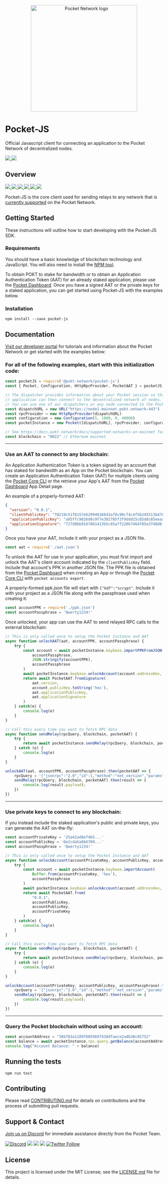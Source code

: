 
<div align="center">
  <a href="https://www.pokt.network">
    <img src="https://user-images.githubusercontent.com/16605170/74199287-94f17680-4c18-11ea-9de2-b094fab91431.png" alt="Pocket Network logo" width="340"/>
  </a>
</div>

# Pocket-JS
Official Javascript client for connecting an application to the Pocket Network of decentralized nodes.
<div align="lef">
  <a  href="https://developer.mozilla.org/en-US/docs/Web/JavaScript/Reference">
    <img src="https://img.shields.io/badge/js-reference-yellow.svg"/>
  </a>
  <a href="https://nodejs.org/"><img  src="https://img.shields.io/badge/node-%3E%3D%2011.6.0-brightgreen"/></a>
</div>

## Overview
  <div align="left">
    <a  href="https://github.com/pokt-network/pocket-js/releases">
      <img src="https://img.shields.io/github/release-pre/pokt-network/pocket-js.svg"/>
    </a>
    <a  href="https://github.com/pokt-network/pocket-js/pulse">
      <img src="https://img.shields.io/github/contributors/pokt-network/pocket-js.svg"/>
    </a>
    <a href="https://opensource.org/licenses/MIT">
      <img src="https://img.shields.io/badge/License-MIT-blue.svg"/>
    </a>
    <a href="https://github.com/pokt-network/pocket-js/pulse">
      <img src="https://img.shields.io/github/last-commit/pokt-network/pocket-js.svg"/>
    </a>
    <a href="https://github.com/pokt-network/pocket-js/pulls">
      <img src="https://img.shields.io/github/issues-pr/pokt-network/pocket-js.svg"/>
    </a>
    <a href="https://github.com/pokt-network/pocket-js/issues">
      <img src="https://img.shields.io/github/issues-closed/pokt-network/pocket-js.svg"/>
    </a>
</div>

Pocket-JS is the core client used for sending relays to any network that is [currently supported](https://docs.pokt.network/docs/supported-networks) on the Pocket Network.

## Getting Started

These instructions will outline how to start developing with the Pocket-JS SDK.

### Requirements

You should have a basic knowledge of blockchain technology and JavaScript. You will also need to install the [NPM tool](https://www.npmjs.com/get-npm).

To obtain POKT to stake for bandwidth or to obtain an Application Authentication Token (AAT) for an already staked application, please use the [Pocket Dashboard](https://dashboard.pokt.network/). Once you have a signed AAT or the private keys for a staked application, you can get started using Pocket-JS with the examples below.

### Installation

```
npm install --save pocket-js
```

## Documentation

[Visit our developer portal](https://docs.pokt.network/docs/developers-overview) for tutorials and information about the Pocket Network or get started with the examples below:

### For all of the following examples, start with this initialization code:
```javascript
const pocketJS = require('@pokt-network/pocket-js')
const { Pocket, Configuration, HttpRpcProvider, PocketAAT } = pocketJS;

// The dispatcher provides information about your Pocket session so that your
// application can then connect to the decentralized network of nodes.
// You can use one of our dispatchers or any node connected to the Pocket blockchain.
const dispatchURL = new URL("https://node1.mainnet.pokt.network:443")
const rpcProvider = new HttpRpcProvider(dispatchURL)
const configuration = new Configuration(5, 1000, 0, 40000)
const pocketInstance = new Pocket([dispatchURL], rpcProvider, configuration)

// See https://docs.pokt.network/docs/supported-networks-on-mainnet for blockchain choices
const blockchain = "0022" // Ethereum mainnet
```
---
### Use an AAT to connect to any blockchain:

An Application Authentication Token is a token signed by an account that has staked for bandwidth as an App on the Pocket blockchain. You can create an Application Authentication Token (AAT) for multiple clients using the [Pocket Core CLI](https://github.com/pokt-network/pocket-core) or the retrieve your App's AAT from the [Pocket Dashboard](https://dashboard.pokt.network/) App Detail page.

An example of a properly-formed AAT:
```json
{
  "version": "0.0.1",
  "clientPublicKey": "78219c51f6157e629948166d3af8c90cf4c4f5b245513b47806ed4dbdb28d0b6",
  "applicationPublicKey": "a85ffc9026d9c9f7e302785f3f9ddd15c85ddc85eeaa3b24e23b9e736d66361d",
  "applicationSignature": "727d8bb9167861413b5c85a7f220b7464f05e3740d6f8dc78734fa764a3093ba7b84e81fae4e5574e300177564d93a1ca5b6f0e2bf594367fa39e99510bf800f"
}
```

Once you have your AAT, include it with your project as a JSON file.
```javascript
const aat = require('./aat.json')
```

To unlock the AAT for use in your application, you must first import and unlock the AAT's client account indicated by the ```clientPublicKey``` field.  Include that account's PPK in another JSON file. The PPK file is obtained from the [Pocket Dashboard](https://dashboard.pokt.network/) when creating an App or through the [Pocket Core CLI](https://github.com/pokt-network/pocket-core) with ```pocket accounts export```.

A properly-formed ppk.json file will start with ```{"kdf":"scrypt"```. Include it with your project as a JSON file along with the passphrase used when creating it:
```javascript
const accountPPK = require('./ppk.json')
const accountPassphrase = 'Qwerty1234!'
```

Once unlocked, your app can use the AAT to send relayed RPC calls to the external blockchain:
```javascript
// This is only called once to setup the Pocket Instance and AAT
async function unlockAAT(aat, accountPPK, accountPassphrase) {
    try {
        const account = await pocketInstance.keybase.importPPKFromJSON(
            accountPassphrase,
            JSON.stringify(accountPPK),
            accountPassphrase
        )
        await pocketInstance.keybase.unlockAccount(account.addressHex, accountPassphrase, 0)
        return await PocketAAT.fromSignature(
            aat.version,
            account.publicKey.toString('hex'),
            aat.applicationPublicKey,
            aat.applicationSignature
        )
    } catch(e) {
        console.log(e)
    }
}

// Call this every time you want to fetch RPC data
async function sendRelay(rpcQuery, blockchain, pocketAAT) {
    try {
        return await pocketInstance.sendRelay(rpcQuery, blockchain, pocketAAT)
    } catch (e) {
        console.log(e)
    }
}

unlockAAT(aat, accountPPK, accountPassphrase).then(pocketAAT => {
    rpcQuery = '{"jsonrpc":"2.0","id":1,"method":"net_version","params":[]}'
    sendRelay(rpcQuery, blockchain, pocketAAT).then(result => {
        console.log(result.payload);
    })
})
```
---
### Use private keys to connect to any blockchain:
If you instead include the staked application's public and private keys, you can generate the AAT on-the-fly:
```javascript
const accountPrivateKey = '25a42ad8ef4b5...'
const accountPublicKey = '6e2cda5a6b6709...'
const accountPassphrase = 'Qwerty1234!'

// This is only called once to setup the Pocket Instance and AAT
async function unlockAccount(accountPrivateKey, accountPublicKey, accountPassphrase) {
    try {
        const account = await pocketInstance.keybase.importAccount(
            Buffer.from(accountPrivateKey, 'hex'),
            accountPassphrase
        )
        await pocketInstance.keybase.unlockAccount(account.addressHex, accountPassphrase, 0)
        return await PocketAAT.from(
            "0.0.1",
            accountPublicKey,
            accountPublicKey,
            accountPrivateKey
        )
    } catch(e) {
        console.log(e)
    }
}

// Call this every time you want to fetch RPC data
async function sendRelay(rpcQuery, blockchain, pocketAAT) {
    try {
        return await pocketInstance.sendRelay(rpcQuery, blockchain, pocketAAT)
    } catch (e) {
        console.log(e)
    }
}

unlockAccount(accountPrivateKey, accountPublicKey, accountPassphrase).then(pocketAAT => {
    rpcQuery = '{"jsonrpc":"2.0","id":1,"method":"net_version","params":[]}'
    sendRelay(rpcQuery, blockchain, pocketAAT).then(result => {
        console.log(result.payload);
    })
})
```
---
### Query the Pocket blockchain without using an account:
```javascript
const accountAddress = "36b783a1189f605969f438dfaece2a4b38c65752"
const balance = await pocketInstance.rpc.query.getBalance(accountAddress)
console.log("Account Balance: " + balance)
```

## Running the tests

```
npm run test
```

## Contributing

Please read [CONTRIBUTING.md](https://github.com/pokt-network/pocket-js/blob/master/CONTRIBUTING.md) for details on contributions and the process of submitting pull requests.

## Support & Contact

[Join us on Discord](https://bit.ly/PocketDiscordInvite) for immediate assistance directly from the Pocket Team.

<div>
  <a href="https://bit.ly/PocketDiscordInvite"><img alt="Discord" src="https://img.shields.io/discord/553741558869131266?label=discord"></a>
  <a href="https://t.me/POKTnetwork"><img src="https://img.shields.io/badge/Telegram-blue.svg"></a>
  <a href="https://www.facebook.com/POKTnetwork" ><img src="https://img.shields.io/badge/Facebook-red.svg"></a>
  <a href="https://research.pokt.network"><img src="https://img.shields.io/discourse/https/research.pokt.network/posts.svg"></a>
  <a  href="https://twitter.com/poktnetwork" ><img alt="Twitter Follow" src="https://img.shields.io/twitter/follow/poktnetwork?style=social"></a>
</div>


## License

This project is licensed under the MIT License; see the [LICENSE.md](LICENSE.md) file for details.
